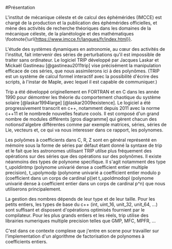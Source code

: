 #Présentation

L'institut de mécanique céleste et de calcul des éphémérides (IMCCE) est chargé de la production et la publication des éphémérides officielles,
et mène des activités de recherche théoriques dans les domaines de la mécanique céleste, de la planétologie et
des mathématiques \footnote{\url{https://www.imcce.fr/langues/fr/index.html}}.

L'étude des systèmes dynamiques en astronomie, au cœur des activités de l'institut, fait intervenir des séries de perturbations
qu'il est impossible de traiter sans ordinateur. Le logiciel TRIP développé par Jacques Laskar et Mickaël Gastineau [@gastineau2011trip]
vise précisément la manipulation efficace de ces séries, que nous assimilerons ici à des polynômes. (TRIP est un système
de calcul formel interactif avec la possibilité d'écrire des scripts, à l'instar de Maple, avec lequel il est capable de communiquer.)

Trip a été développé originellement en FORTRAN et en C dans les année 1990 pour démontrer les théorie du comportement chaotique
du système solaire [@laskar1994large] [@laskar2009existence]. Le logiciel a été progressivement transcrit en c++, notamment depuis
2011 avec la norme c++11  et le nombrede nouvelles feature cools. Il est composé d'un grand nombre de modules différents [gros diagramme]
qui gèrent chacun des notionsd'algebre différentes comme par exemple matrices, séries, séries de Lie, vecteurs et, ce qui va nous
interesser dans ce rapport, les polynomes.

Les polyômes à coefficients dans C, R, Z sont en général représenté en mémoire sous la forme de séries par défaut étant donné
la syntaxe de trip et le fait que les astronomes utilisant TRIP utilse plus fréquement des opérations sur des séries que
des opérations sur des polynômes. Il existe néanmoins des types de polynome specifique. Il s'agit notamment des type t_upoldintmp
(polynome univarié dense a coefficient entier multiple precision), t_upolymodp (polynome univarié a coefficient entier modulo p
(coefficient dans un corps de cardinal p))et t_upoldmodopl (polynome univarié dense à coefficient entier dans un corps de cardinal p^n)
que nous utiliserons principalement.

La gestion des nombres dépends de leur type et de leur taille. Pour les petits entiers, les types de base du c++
(int, uint_16, unit_32, unit_64, ...) sont suffisant et disposent d'opérations optimisés fournient par le compilateur.
Pour les plus grands entiers et les réels, trip utilise des librairies numeriques multiple precision telles que GMP, MFC, MPFR, ...

C'est dans ce contexte complexe que j'entre en scene pour travailler sur l'implementation d'un algorithme de factorisation de polynomes
à coefficients entiers.


